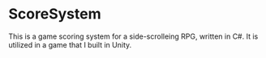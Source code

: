 # ScoreSystem

This is a game scoring system for a side-scrolleing RPG, written in C#. It is utilized in a game that I built in Unity.
